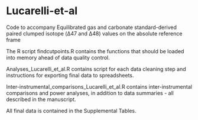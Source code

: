 # Lucarelli-et-al
Code to accompany Equilibrated gas and carbonate standard-derived paired clumped isotope (Δ47 and Δ48) values on the absolute reference frame

The R script findcutpoints.R contains the functions that should be loaded into memory ahead of data quality control.

Analyses_Lucarelli_et_al.R contains script for each data cleaning step and instructions for exporting final data to spreadsheets.

Inter-instrumental_comparisons_Lucarelli_et_al.R contains inter-instrumental comparisons and power analyses, in addition to data summaries - all described in the manuscript.

All final data is contained in the Supplemental Tables. 

